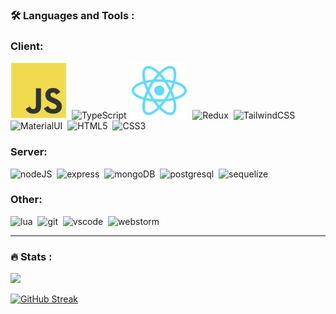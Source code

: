 ### :hammer_and_wrench: Languages and Tools :
  ### Client:
  <div>
  <img src="https://github.com/devicons/devicon/blob/master/icons/javascript/javascript-original.svg" title="JavaScript" alt="JavaScript" width="90" height="90"/>&nbsp;
  <img src="https://cdn.jsdelivr.net/gh/devicons/devicon/icons/typescript/typescript-original.svg" title="TypeScript" alt="TypeScript" width="90" height="90"/>&nbsp;
  <img src="https://github.com/devicons/devicon/blob/master/icons/react/react-original.svg" title="React" alt="React" width="90" height="90"/>&nbsp;
  <img src="https://cdn.jsdelivr.net/gh/devicons/devicon/icons/redux/redux-original.svg" title="Redux" alt="Redux" width="90" height="90"/>&nbsp;  
  <img src="https://cdn.jsdelivr.net/gh/devicons/devicon/icons/tailwindcss/tailwindcss-original-wordmark.svg" title="TailwindCSS" alt="TailwindCSS" width="90" height="90"/>&nbsp;
  <img src="https://cdn.jsdelivr.net/gh/devicons/devicon/icons/materialui/materialui-original.svg" title="MaterialUI" alt="MaterialUI" width="90" height="90"/>&nbsp;
  <img src="https://cdn.jsdelivr.net/gh/devicons/devicon/icons/html5/html5-original.svg" title="HTML5" alt="HTML5" width="90" height="90"/>&nbsp; 
  <img src="https://cdn.jsdelivr.net/gh/devicons/devicon/icons/css3/css3-original-wordmark.svg" title="CSS3" alt="CSS3" width="90" height="90"/>&nbsp; 
          
          
  </div>
  
  ### Server:
  <div>
  <img src="https://cdn.jsdelivr.net/gh/devicons/devicon/icons/nodejs/nodejs-original-wordmark.svg" title="nodeJS" alt="nodeJS" width="90" height="90"/>&nbsp;
  <img src="https://cdn.jsdelivr.net/gh/devicons/devicon/icons/express/express-original-wordmark.svg" title="express" alt="express" width="90" height="90"/>&nbsp;
  <img src="https://cdn.jsdelivr.net/gh/devicons/devicon/icons/mongodb/mongodb-original-wordmark.svg" title="mongoDB" alt="mongoDB" width="90" height="90"/>&nbsp;
  <img src="https://cdn.jsdelivr.net/gh/devicons/devicon/icons/postgresql/postgresql-original.svg" title="postgresql" alt="postgresql" width="90" height="90"/>&nbsp;
  <img src="https://cdn.jsdelivr.net/gh/devicons/devicon/icons/sequelize/sequelize-plain-wordmark.svg" title="sequelize" alt="sequelize" width="90" height="90"/>&nbsp;
  </div>
  
  ### Other:
  <div>
  <img src="https://cdn.jsdelivr.net/gh/devicons/devicon/icons/lua/lua-plain-wordmark.svg" title="lua" alt="lua" width="90" height="90"/>&nbsp;
  <img src="https://cdn.jsdelivr.net/gh/devicons/devicon/icons/git/git-original-wordmark.svg" title="git" alt="git" width="90" height="90"/>&nbsp;
  <img src="https://cdn.jsdelivr.net/gh/devicons/devicon/icons/vscode/vscode-original-wordmark.svg" title="vscode" alt="vscode" width="90" height="90"/>&nbsp;
  <img src="https://cdn.jsdelivr.net/gh/devicons/devicon/icons/webstorm/webstorm-plain.svg" title="webstorm" alt="webstorm" width="90" height="90"/>&nbsp;
  </div>
  
 ---
 
 ### :fire: Stats :
 <img src='https://www.codewars.com/users/BLVCK7/badges/small' />
 
 [![GitHub Streak](http://github-readme-streak-stats.herokuapp.com?user=BLVCK7&theme=dark&background=000000)](https://git.io/streak-stats)

<!--
**BLVCK7/BLVCK7** is a ✨ _special_ ✨ repository because its `README.md` (this file) appears on your GitHub profile.

Here are some ideas to get you started:

- 🔭 I’m currently working on ...
- 🌱 I’m currently learning ...
- 👯 I’m looking to collaborate on ...
- 🤔 I’m looking for help with ...
- 💬 Ask me about ...
- 📫 How to reach me: ...
- 😄 Pronouns: ...
- ⚡ Fun fact: ...
-->
